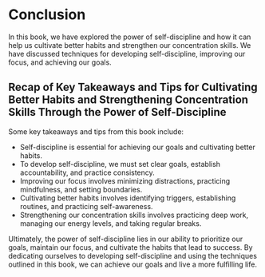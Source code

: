 # Conclusion

In this book, we have explored the power of self-discipline and how it can help us cultivate better habits and strengthen our concentration skills. We have discussed techniques for developing self-discipline, improving our focus, and achieving our goals.

Recap of Key Takeaways and Tips for Cultivating Better Habits and Strengthening Concentration Skills Through the Power of Self-Discipline
-----------------------------------------------------------------------------------------------------------------------------------------

Some key takeaways and tips from this book include:

* Self-discipline is essential for achieving our goals and cultivating better habits.
* To develop self-discipline, we must set clear goals, establish accountability, and practice consistency.
* Improving our focus involves minimizing distractions, practicing mindfulness, and setting boundaries.
* Cultivating better habits involves identifying triggers, establishing routines, and practicing self-awareness.
* Strengthening our concentration skills involves practicing deep work, managing our energy levels, and taking regular breaks.

Ultimately, the power of self-discipline lies in our ability to prioritize our goals, maintain our focus, and cultivate the habits that lead to success. By dedicating ourselves to developing self-discipline and using the techniques outlined in this book, we can achieve our goals and live a more fulfilling life.